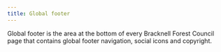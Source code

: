 ```yaml
---
title: Global footer
---
```

Global footer is the area at the bottom of every Bracknell Forest Council page that contains global footer navigation, social icons and copyright.
